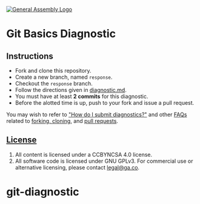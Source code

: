 [![General Assembly Logo](https://camo.githubusercontent.com/1a91b05b8f4d44b5bbfb83abac2b0996d8e26c92/687474703a2f2f692e696d6775722e636f6d2f6b6538555354712e706e67)](https://generalassemb.ly/education/web-development-immersive)

# Git Basics Diagnostic

## Instructions

- Fork and clone this repository.
- Create a new branch, named `response`.
- Checkout the `response` branch.
- Follow the directions given in [diagnostic.md](diagnostic.md).
- You must have at least **2 commits** for this diagnostic.
- Before the alotted time is up, push to your fork and issue a pull request.

You may wish to refer to ["How do I submit diagnostics?"](https://git.generalassemb.ly/ga-wdi-boston/meta/wiki/Diagnostics)
and other [FAQs](https://git.generalassemb.ly/ga-wdi-boston/meta/wiki/) related to
[forking, cloning](https://git.generalassemb.ly/ga-wdi-boston/meta/wiki/ForkAndClone),
and [pull requests](https://git.generalassemb.ly/ga-wdi-boston/meta/wiki/PullRequest).

## [License](LICENSE)

1. All content is licensed under a CC­BY­NC­SA 4.0 license.
1. All software code is licensed under GNU GPLv3. For commercial use or
    alternative licensing, please contact legal@ga.co.
# git-diagnostic
